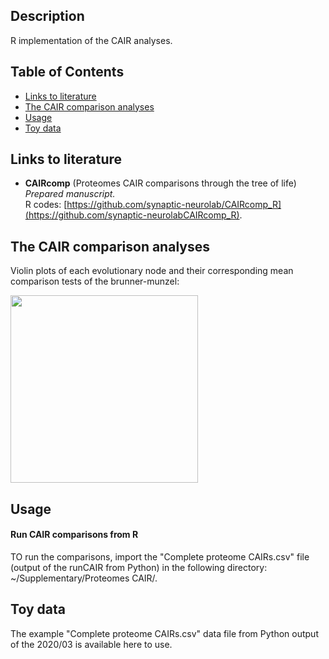 ## Description
R implementation of the CAIR analyses.

## Table of Contents
* [Links to literature](#Links-to-literature)
* [The CAIR comparison analyses](#The-CAIR-comparison-analyses)  
* [Usage](#Usage)  
* [Toy data](#Toy-data)

## Links to literature 

* **CAIRcomp** (Proteomes CAIR comparisons through the tree of life)  
_Prepared manuscript._  
R codes: [https://github.com/synaptic-neurolab/CAIRcomp_R](https://github.com/synaptic-neurolabCAIRcomp_R).  


## The CAIR comparison analyses

Violin plots of each evolutionary node and their corresponding mean comparison tests of the brunner-munzel:

<img src="img/violin_plots.PNG" height="300"> 


## Usage

#### Run CAIR comparisons from R

TO run the comparisons, import the "Complete proteome CAIRs.csv" file (output of the runCAIR from Python) in the following directory: ~/Supplementary/Proteomes CAIR/.

## Toy data
The example "Complete proteome CAIRs.csv" data file from Python output of the 2020/03 is available here to use.

